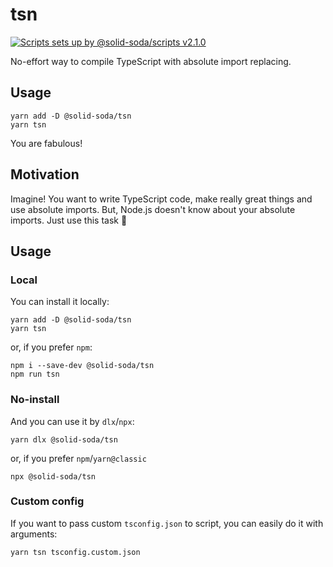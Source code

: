 # tsn

[![Scripts sets up by @solid-soda/scripts v2.1.0](https://img.shields.io/static/v1?label=@solid-soda/scripts&message=2.1.0&color=75ddf4)](https://github.com/solid-soda/scripts)

No-effort way to compile TypeScript with absolute import replacing.

## Usage

```
yarn add -D @solid-soda/tsn
yarn tsn
```

You are fabulous!

## Motivation

Imagine! You want to write TypeScript code, make really great things and use absolute imports. But, Node.js doesn't know about your absolute imports. Just use this task 🌚

## Usage

### Local

You can install it locally:

```
yarn add -D @solid-soda/tsn
yarn tsn
```

or, if you prefer `npm`:

```
npm i --save-dev @solid-soda/tsn
npm run tsn
```

### No-install

And you can use it by `dlx`/`npx`:

```
yarn dlx @solid-soda/tsn
```

or, if you prefer `npm`/`yarn@classic`

```
npx @solid-soda/tsn
```

### Custom config

If you want to pass custom `tsconfig.json` to script, you can easily do it with arguments:

```
yarn tsn tsconfig.custom.json
```
